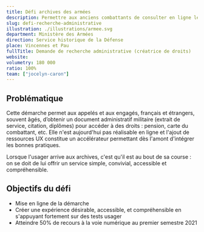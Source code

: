 ```yaml
---
title: Défi archives des armées
description: Permettre aux anciens combattants de consulter en ligne les archives leur permettant d'accéder à des droits
slug: defi-recherche-administrative
illustration: ./illustrations/armee.svg
department: Ministère des Armées
direction: Service historique de la Défense
place: Vincennes et Pau
fullTitle: Demande de recherche administrative (créatrice de droits)
website:
volumetry: 180 000
ratio: 100%
team: ["jocelyn-caron"]
---
```


## Problématique

Cette démarche permet aux appelés et aux engagés, français et étrangers, souvent âgés, d’obtenir un document administratif militaire (extrait de service, citation, diplômes) pour accéder à des droits : pension, carte du combattant, etc. Elle n'est aujourd'hui pas réalisable en ligne et l'ajout de ressources UX constitue un accélérateur permettant dès l'amont d'intégrer les bonnes pratiques.

Lorsque l'usager arrive aux archives, c'est qu'il est au bout de sa course : on se doit de lui offrir un service simple, convivial, accessible et compréhensible.

## Objectifs du défi

- Mise en ligne de la démarche
- Créer une expérience désirable, accessible, et compréhensible en s'appuyant fortement sur des tests usager
- Atteindre 50% de recours à la voie numérique au premier semestre 2021

<!-- ## À propos de la démarche
- **Réalisable en ligne :** Non
- **Public concerné :** Particuliers
- **Volumétrie annuelle :** 180 000 -->

<!-- ## Poste à pourvoir

### Une ou un designer produit
- Expertise en conception d'interfaces responsives, création de prototypes et designs pixel-perfect
- Expertise à évaluer la facilité d'utilisation de parcours existants et proposer des recommandations réfléchies
- Expertise en recherche utilisateur et tests d'utilisabilité
- Bonne connaissance des technologies numériques
- Connaissances en accessibilité numérique
- Esthétique visuelle forte, propre et élégante
- Forte capacité à résoudre les problèmes
- Capacité à communiquer efficacement
- Curiosité, rigueur et sens de l'humour -->
